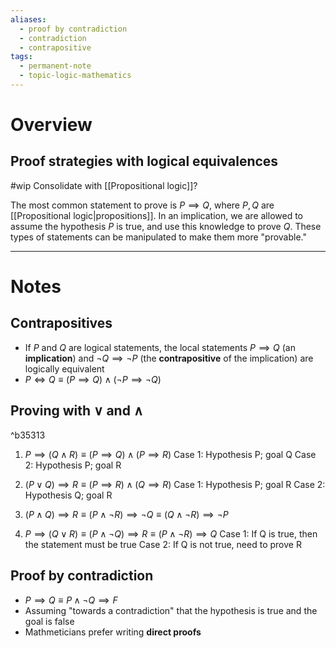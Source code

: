 ```yaml
---
aliases:
  - proof by contradiction
  - contradiction
  - contrapositive
tags:
  - permanent-note
  - topic-logic-mathematics
---
```

# Overview

## Proof strategies with logical equivalences

#wip Consolidate with [[Propositional logic]]?

The most common statement to prove is $P \implies Q$, where $P,Q$ are [[Propositional logic|propositions]]. In an implication, we are allowed to assume the hypothesis $P$ is true, and use this knowledge to prove $Q$. These types of statements can be manipulated to make them more "provable."

---
# Notes

## Contrapositives
- If $P$ and $Q$ are logical statements, the local statements $P \implies Q$ (an **implication**) and $\neg Q \implies \neg P$ (the **contrapositive** of the implication) are logically equivalent
- $P \iff Q \equiv (P \implies Q) \wedge (\neg P \implies \neg Q)$ 

## Proving with $\vee$ and $\wedge$

^b35313

1. $P \implies (Q \wedge R) \equiv (P \implies Q) \wedge (P \implies R)$
Case 1: Hypothesis P; goal Q
Case 2: Hypothesis P; goal R

2. $(P \vee Q) \implies R \equiv (P \implies R) \wedge (Q \implies R)$
Case 1: Hypothesis P; goal R
Case 2: Hypothesis Q; goal R

3. $(P \wedge Q) \implies R \equiv (P \wedge \neg R) \implies \neg Q \equiv (Q \wedge \neg R) \implies \neg P$

4. $P \implies (Q \vee R) \equiv (P \wedge \neg Q) \implies R \equiv (P \wedge \neg R) \implies Q$
Case 1: If Q is true, then the statement must be true
Case 2: If Q is not true, need to prove R

## Proof by contradiction
- $P \implies Q \equiv P \wedge \neg Q \implies F$
- Assuming "towards a contradiction" that the hypothesis is true and the goal is false
- Mathmeticians prefer writing **direct proofs**